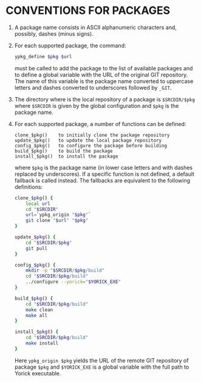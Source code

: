 # CONVENTIONS FOR PACKAGES

1. A package name consists in ASCII alphanumeric characters and, possibly,
   dashes (minus signs).

2. For each supported package, the command:

   ```sh
   ypkg_define $pkg $url
   ```

   must be called to add the package to the list of available packages and to
   define a global variable with the URL of the original GIT repository.  The
   name of this variable is the package name converted to uppercase letters
   and dashes converted to underscores followed by `_GIT`.

3. The directory where is the local repository of a package is `$SRCDIR/$pkg`
   where `$SRCDIR` is given by the global configuration and `$pkg` is the
   package name.

4. For each supported package, a number of functions can be defined:

   ```
   clone_$pkg()    to initially clone the package repository
   update_$pkg()   to update the local package repository
   config_$pkg()   to configure the package before building
   build_$pkg()    to build the package
   install_$pkg()  to install the package
   ```

   where `$pkg` is the package name (in lower case letters and with dashes
   replaced by underscores).   If a specific function is not defined, a
   default fallback is called instead.  The fallbacks are equivalent to the
   following definitions:

   ```sh
   clone_$pkg() {
       local url
       cd "$SRCDIR"
       url=`ypkg_origin "$pkg"`
       git clone "$url" "$pkg"
   }

   update_$pkg() {
       cd "$SRCDIR/$pkg"
       git pull
   }

   config_$pkg() {
       mkdir -p "$SRCDIR/$pkg/build"
       cd "$SRCDIR/$pkg/build"
       ../configure --yorick="$YORICK_EXE"
   }

   build_$pkg() {
       cd "$SRCDIR/$pkg/build"
       make clean
       make all
   }

   install_$pkg() {
       cd "$SRCDIR/$pkg/build"
       make install
   }
   ```

   Here `ypkg_origin $pkg` yields the URL of the remote GIT repository of
   package `$pkg` and `$YORICK_EXE` is a global variable with the full path to
   Yorick executable.
